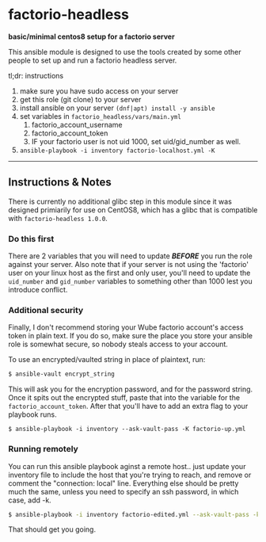 # factorio-headless
**basic/minimal centos8 setup for a factorio server**

This ansible module is designed to use the tools created by some other people to set up and run a factorio headless server.

tl;dr: instructions
1. make sure you have sudo access on your server
2. get this role (git clone) to your server
3. install ansible on your server `(dnf|apt) install -y ansible`
4. set variables in `factorio_headless/vars/main.yml`
   1. factorio_account_username
   2. factorio_account_token
   3. IF your factorio user is not uid 1000, set uid/gid_number as well.
5. ```ansible-playbook -i inventory factorio-localhost.yml -K```

----

## Instructions & Notes
There is currently no additional glibc step in this module since it was designed primiarily for use on CentOS8, which has a glibc that is compatible with `factorio-headless 1.0.0`.

### Do this first
There are 2 variables that you will need to update ***BEFORE*** you run the role against your server. Also note that if your server is not using the 'factorio' user on your linux host as the first and only user, you'll need to update the `uid_number` and `gid_number` variables to something other than 1000 lest you introduce conflict.

### Additional security
Finally, I don't recommend storing your Wube factorio account's access token in plain text. If you do so, make sure the place you store your ansible role is somewhat secure, so nobody steals access to your account.

To use an encrypted/vaulted string in place of plaintext, run:

```bash
$ ansible-vault encrypt_string
```
This will ask you for the encryption password, and for the password string. Once it spits out the encrypted stuff, paste that into the variable for the `factorio_account_token`. After that you'll have to add an extra flag to your playbook runs.
```
$ ansible-playbook -i inventory --ask-vault-pass -K factorio-up.yml
```

### Running remotely
You can run this ansible playbook aginst a remote host.. just update your inventory file to include the host that you're trying to reach, and remove or comment the "connection: local" line. Everything else should be pretty much the same, unless you need to specify an ssh password, in which case, add -k.
```bash
$ ansible-playbook -i inventory factorio-edited.yml --ask-vault-pass -kK
```
That should get you going.
